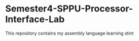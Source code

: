 # Semester4-SPPU-Processor-Interface-Lab
This repository contains my assembly language learning stint
